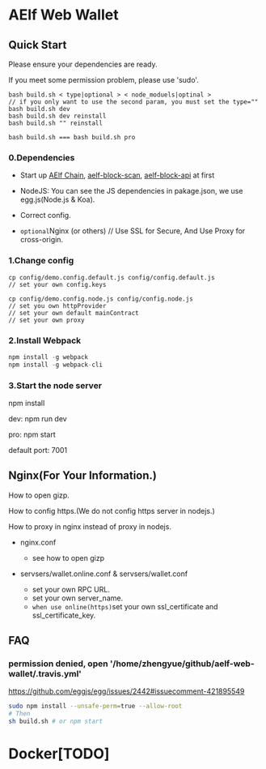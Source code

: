 # AElf Web Wallet

## Quick Start

Please ensure your dependencies are ready.

If you meet some permission problem, please use 'sudo'.

```shell
bash build.sh < type|optional > < node_moduels|optinal >
// if you only want to use the second param, you must set the type=""
bash build.sh dev
bash build.sh dev reinstall
bash build.sh "" reinstall

bash build.sh === bash build.sh pro
```

### 0.Dependencies

- Start up
[AElf Chain](https://github.com/AElfProject/AElf),
[aelf-block-scan](https://github.com/AElfProject/aelf-block-scan),
[aelf-block-api](https://github.com/AElfProject/aelf-block-api)
at first

- NodeJS: You can see the JS dependencies in pakage.json, we use egg.js(Node.js & Koa).
- Correct config.
- `optional`Nginx (or others) // Use SSL for Secure, And Use Proxy for cross-origin.

### 1.Change config

```shell
cp config/demo.config.default.js config/config.default.js 
// set your own config.keys

cp config/demo.config.node.js config/config.node.js
// set you own httpProvider
// set your own default mainContract
// set your own proxy
```

### 2.Install Webpack

```javascript
npm install -g webpack
npm install -g webpack-cli
```

### 3.Start the node server

npm install

dev: npm run dev

pro: npm start

default port: 7001

## Nginx(For Your Information.)

How to open gizp.

How to config https.(We do not config https server in nodejs.)

How to proxy in nginx instead of proxy in nodejs.

- nginx.conf
    - see how to open gizp

- servsers/wallet.online.conf & servsers/wallet.conf
    - set your own RPC URL.
    - set your own server_name.
    - `when use online(https)`set your own ssl_certificate and ssl_certificate_key.

## FAQ

### permission denied, open '/home/zhengyue/github/aelf-web-wallet/.travis.yml'

https://github.com/eggjs/egg/issues/2442#issuecomment-421895549

```bash
sudo npm install --unsafe-perm=true --allow-root
# Then
sh build.sh # or npm start
```

# Docker[TODO]